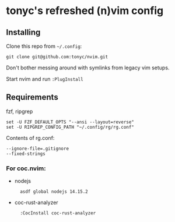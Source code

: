 # tonyc's refreshed (n)vim config

## Installing

Clone this repo from `~/.config`:

    git clone git@github.com:tonyc/nvim.git

Don't bother messing around with symlinks from legacy vim setups.

Start nvim and run `:PlugInstall`

## Requirements

fzf, ripgrep

    set -U FZF_DEFAULT_OPTS "--ansi --layout=reverse"
    set -U RIPGREP_CONFIG_PATH "~/.config/rg/rg.conf"

Contents of rg.conf:

    --ignore-file=.gitignore
    --fixed-strings

### For coc.nvim:

* nodejs

        asdf global nodejs 14.15.2

* coc-rust-analyzer

        :CocInstall coc-rust-analyzer
